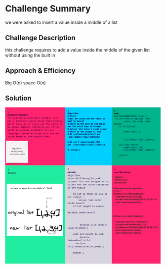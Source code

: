 # Challenge Summary
<!-- Short summary or background information -->
we were asked to insert a value inside a middle of a list
## Challenge Description
<!-- Description of the challenge -->
this challenge requires to add a value inside the middle of the given list without using the built in

## Approach & Efficiency
<!-- What approach did you take? Why? What is the Big O space/time for this approach? -->
Big O(n)
space O(n)

## Solution
<!-- Embedded whiteboard image -->

![whiteBoard](codechallenge2WhiteBoard.png)
